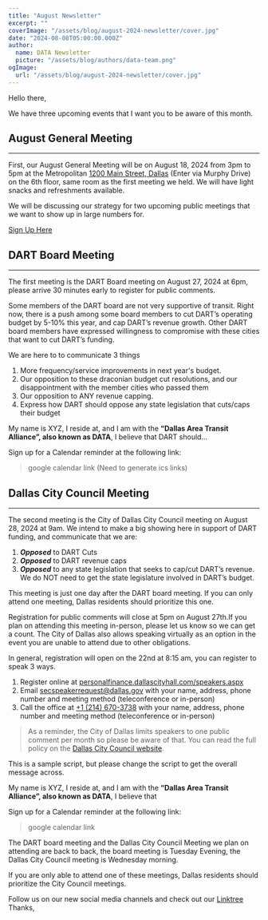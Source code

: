 ```yaml
---
title: "August Newsletter"
excerpt: ""
coverImage: "/assets/blog/august-2024-newsletter/cover.jpg"
date: "2024-08-08T05:00:00.000Z"
author:
  name: DATA Newsletter
  picture: "/assets/blog/authors/data-team.png"
ogImage:
  url: "/assets/blog/august-2024-newsletter/cover.jpg"
---
```

Hello there,  

We have three upcoming events that I want you to be aware of this month.  

## August General Meeting

---
First, our August General Meeting will be on August 18, 2024 from 3pm to 5pm at the Metropolitan [1200 Main Street, Dallas](https://) (Enter via Murphy Drive) on the 6th floor, same room as the first meeting we held. We will have light snacks and refreshments available.   

We will be discussing our strategy for two upcoming public meetings that we want to show up in large numbers for.
 
[Sign Up Here](https://)

## DART Board Meeting

---

The first meeting is the DART Board meeting on August 27, 2024 at 6pm, please arrive 30 minutes early to register for public comments.

Some members of the DART board are not very supportive of transit. Right now, there is a push among some board members to cut DART’s operating budget by 5-10% this year, and cap DART’s revenue growth. Other DART board members have expressed willingness to compromise with these cities that want to cut DART’s funding.

We are here to to communicate 3 things

1. More frequency/service improvements in next year's budget.
2. Our opposition to these draconian budget cut resolutions, and our disappointment with the member cities who passed them
3. Our opposition to ANY revenue capping.
4. Express how DART should oppose any state legislation that cuts/caps their budget


My name is XYZ, I reside at, and I am with the **“Dallas Area Transit Alliance”, also known as DATA**, I believe that DART should…

Sign up for a Calendar reminder at the following link:
> google calendar link (Need to generate ics links)

## Dallas City Council Meeting

---
The second meeting is the City of Dallas City Council meeting on August 28, 2024 at 9am. We intend to make a big showing here in support of DART funding, and communicate that we are:


1. ***Opposed*** to DART Cuts
2. ***Opposed*** to DART revenue caps
3. ***Opposed*** to any state legislation that seeks to cap/cut DART’s revenue. We do NOT need to get the state legislature involved in DART’s budget.


This meeting is just one day after the DART board meeting. If you can only attend one meeting, Dallas residents should prioritize this one.

Registration for public comments will close at 5pm on August 27th.If you plan on attending this meeting in-person, please let us know so we can get a count. The City of Dallas also allows speaking virtually as an option in the event you are unable to attend due to other obligations.

In general, registration will open on the 22nd at 8:15 am, you can register to speak 3 ways.
1. Register online at [personalfinance.dallascityhall.com/speakers.aspx](https://personalfinance.dallascityhall.com/speakers.aspx)
2. Email [secspeakerrequest@dallas.gov](mailto:secspeakerrequest@dallas.gov) with your name, address, phone number and meeting method (teleconference or in-person)
3. Call the office at [+1 (214) 670-3738](tel:2146703738) with your name, address, phone number and meeting method (teleconference or in-person)

 > As a reminder, the City of Dallas limits speakers to one public comment per month so please be aware of that. You can read the full policy on the [Dallas City Council website](https://dallascityhall.com/government/citysecretary/pages/ccrules.aspx). 

This is a sample script, but please change the script to get the overall message across. 

My name is XYZ, I reside at, and I am with the **“Dallas Area Transit Alliance”, also known as DATA**, I believe that 

Sign up for a Calendar reminder at the following link:
> google calendar link


The DART board meeting and the Dallas City Council Meeting we plan on attending are back to back, the board meeting is Tuesday Evening, the Dallas City Council meeting is Wednesday morning.

If you are only able to attend one of these meetings, Dallas residents should prioritize the City Council meetings.

Follow us on our new social media channels and check out our [Linktree](https://)
Thanks,
